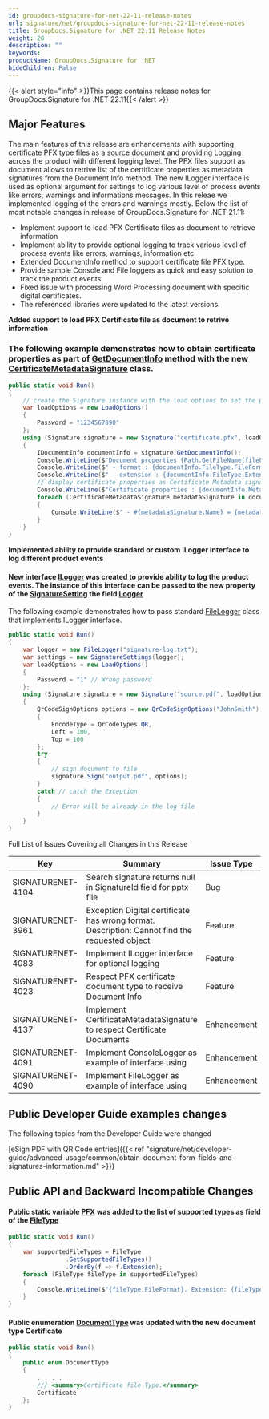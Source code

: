 ```yaml
---
id: groupdocs-signature-for-net-22-11-release-notes
url: signature/net/groupdocs-signature-for-net-22-11-release-notes
title: GroupDocs.Signature for .NET 22.11 Release Notes
weight: 28
description: ""
keywords: 
productName: GroupDocs.Signature for .NET
hideChildren: False
---
```

{{< alert style="info" >}}This page contains release notes for GroupDocs.Signature for .NET 22.11{{< /alert >}}

## Major Features

The main features of this release are enhancements with supporting certificate PFX type files as a source document and providing Logging across the product with different logging level. The PFX files support as document allows to retrive list of the certificate properties as metadata signatures from the Document Info method. The new ILogger interface is used as optional argument for settings to log various level of process events like errors, warnings and informations messages. In this releae we implemented logging of the errors and warnings mostly. Below the list of most notable changes in release of GroupDocs.Signature for .NET 21.11:

* Implement support to load PFX Certificate files as document to retrieve information
* Implement ability to provide optional logging to track various level of process events like errors, warnings, information etc
* Extended DocumentInfo method to support certificate file PFX type.
* Provide sample Console and File loggers as quick and easy solution to track the product events.
* Fixed issue with processing Word Processing document with specific digital certificates.
* The referenced libraries were updated to the latest versions.


**Added support to load PFX Certificate file as document to retrive information**

### The following example demonstrates how to obtain certificate properties as part of [GetDocumentInfo](https://reference.groupdocs.com/signature/net/groupdocs.signature/signature/getdocumentinfo/) method with the new [CertificateMetadataSignature](https://reference.groupdocs.com/signature/net/groupdocs.signature.domain/certificatemetadatasignature/) class.

```csharp
public static void Run()
{
    // create the Signature instance with the load options to set the password
    var loadOptions = new LoadOptions()
    {
        Password = "1234567890"
    };
    using (Signature signature = new Signature("certificate.pfx", loadOptions))
    {
        IDocumentInfo documentInfo = signature.GetDocumentInfo();
        Console.WriteLine($"Document properties {Path.GetFileName(filePath)}:");
        Console.WriteLine($" - format : {documentInfo.FileType.FileFormat}");
        Console.WriteLine($" - extension : {documentInfo.FileType.Extension}");        
        // display certificate properties as Certificate Metadata signatures information
        Console.WriteLine($"Certificate properties : {documentInfo.MetadataSignatures.Count}");
        foreach (CertificateMetadataSignature metadataSignature in documentInfo.MetadataSignatures)
        {
            Console.WriteLine($" - #{metadataSignature.Name} = {metadataSignature.Value}");
        }
    }
}
```

**Implemented ability to provide standard or custom ILogger interface to log different product events**

#### New interface [ILogger](https://reference2.groupdocs.com/signature/net/groupdocs.signature.logging/ilogger/) was created to provide ability to log the product events. The instance of this interface can be passed to the new property of the [SignatureSetting](https://reference.groupdocs.com/signature/net/groupdocs.signature/signaturesettings/) the field [Logger](https://reference.groupdocs.com/signature/net/groupdocs.signature/signaturesettings/logger/)

The following example demonstrates how to pass standard [FileLogger](https://reference.groupdocs.com/signature/net/groupdocs.signature.logging/filelogger/) class that implements ILogger interface.

```csharp
public static void Run()
{
    var logger = new FileLogger("signature-log.txt");
    var settings = new SignatureSettings(logger);
    var loadOptions = new LoadOptions()
    {
        Password = "1" // Wrong password
    };
    using (Signature signature = new Signature("source.pdf", loadOptions, settings))
    {
        QrCodeSignOptions options = new QrCodeSignOptions("JohnSmith")
        {
            EncodeType = QrCodeTypes.QR,
            Left = 100,
            Top = 100
        };
        try
        {
            // sign document to file
            signature.Sign("output.pdf", options);
        }
        catch // catch the Exception
        {
            // Error will be already in the log file
        }
    }
}
```

Full List of Issues Covering all Changes in this Release

| Key | Summary | Issue Type |
| --- | --- | --- |
| SIGNATURENET-4104 | Search signature returns null in SignatureId field for pptx file | Bug |
| SIGNATURENET-3961 | Exception Digital certificate has wrong format. Description: Cannot find the requested object | Feature |
| SIGNATURENET-4083 | Implement ILogger interface for optional logging | Feature |
| SIGNATURENET-4023 | Respect PFX certificate document type to receive Document Info | Feature |
| SIGNATURENET-4137 | Implement CertificateMetadataSignature to respect Certificate Documents | Enhancement |
| SIGNATURENET-4091 | Implement ConsoleLogger as example of interface using | Enhancement |
| SIGNATURENET-4090 | Implement FileLogger as example of interface using | Enhancement |

## Public Developer Guide examples changes

The following topics from the Developer Guide were changed

[eSign PDF with QR Code entries]({{< ref "signature/net/developer-guide/advanced-usage/common/obtain-document-form-fields-and-signatures-information.md" >}})

## Public API and Backward Incompatible Changes

#### Public static variable [PFX](https://reference.groupdocs.com/signature/net/groupdocs.signature.domain/filetype/pfx/) was added to the list of supported types as field of the [FileType](https://reference.groupdocs.com/signature/net/groupdocs.signature.domain/filetype/)

```csharp
public static void Run()
{
    var supportedFileTypes = FileType
                .GetSupportedFileTypes()
                .OrderBy(f => f.Extension);
    foreach (FileType fileType in supportedFileTypes)
    {
        Console.WriteLine($"{fileType.FileFormat}. Extension: {fileType.Extension});
    }
}
```

#### Public enumeration [DocumentType](https://reference.groupdocs.com/signature/net/groupdocs.signature.domain/documenttype/) was updated with the new document type Certificate

```csharp
public static void Run()
{
    public enum DocumentType
    {
        . . . .
        /// <summary>Certificate file Type.</summary>
        Certificate
    };
}
```



